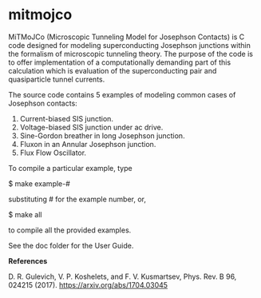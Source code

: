 # mitmojco

MiTMoJCo (Microscopic Tunneling Model for Josephson Contacts) is C code designed for modeling superconducting
Josephson junctions within the formalism of microscopic tunneling theory. The purpose of the code is to offer 
implementation of a computationally demanding part of this calculation which is evaluation of the superconducting
pair and quasiparticle tunnel currents. 

The source code contains 5 examples of modeling common cases of Josephson contacts:

1. Current-biased SIS junction.
2. Voltage-biased SIS junction under ac drive.
3. Sine-Gordon breather in long Josephson junction.
4. Fluxon in an Annular Josephson junction.
5. Flux Flow Oscillator.

To compile a particular example, type

$ make example-#

substituting # for the example number, or,

$ make all

to compile all the provided examples.

See the doc folder for the User Guide.

**References**

D. R. Gulevich, V. P. Koshelets, and F. V. Kusmartsev, Phys. Rev. B 96, 024215 (2017). https://arxiv.org/abs/1704.03045
